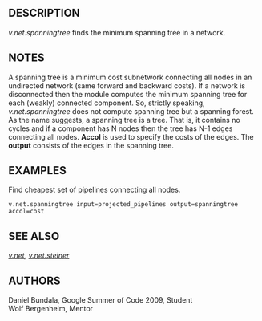## DESCRIPTION

*v.net.spanningtree* finds the minimum spanning tree in a network.

## NOTES

A spanning tree is a minimum cost subnetwork connecting all nodes in an
undirected network (same forward and backward costs). If a network is
disconnected then the module computes the minimum spanning tree for each
(weakly) connected component. So, strictly speaking,
*v.net.spanningtree* does not compute spanning tree but a spanning
forest. As the name suggests, a spanning tree is a tree. That is, it
contains no cycles and if a component has N nodes then the tree has N-1
edges connecting all nodes. **Accol** is used to specify the costs of
the edges. The **output** consists of the edges in the spanning tree.

## EXAMPLES

Find cheapest set of pipelines connecting all nodes.

```shell
v.net.spanningtree input=projected_pipelines output=spanningtree accol=cost
```

## SEE ALSO

*[v.net](v.net.md), [v.net.steiner](v.net.steiner.md)*

## AUTHORS

Daniel Bundala, Google Summer of Code 2009, Student  
Wolf Bergenheim, Mentor
